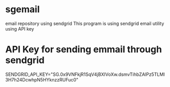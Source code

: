 # sgemail
email repository using sendgrid
This program is using sendgrid email utility using API key
# API Key for sending emmail through sendgrid 
SENDGRID_API_KEY="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"
